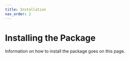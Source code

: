 ```yaml
---
title: Installation
nav_order: 2
---
```


# Installing the Package

Information on how to install the package goes on this page.
